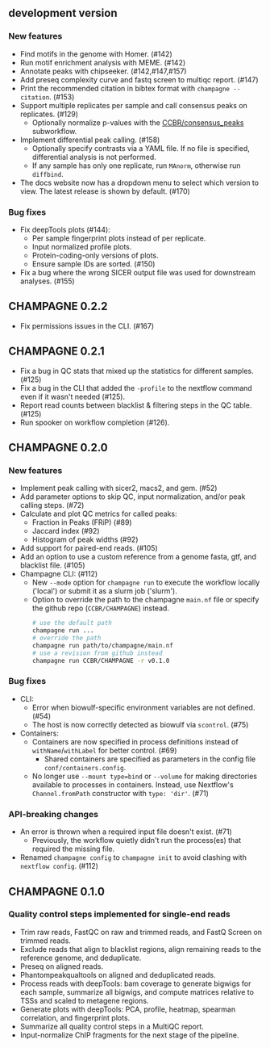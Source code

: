 ## development version

### New features

- Find motifs in the genome with Homer. (#142)
- Run motif enrichment analysis with MEME. (#142)
- Annotate peaks with chipseeker. (#142,#147,#157)
- Add preseq complexity curve and fastq screen to multiqc report. (#147)
- Print the recommended citation in bibtex format with `champagne --citation`. (#153)
- Support multiple replicates per sample and call consensus peaks on replicates. (#129)
  - Optionally normalize p-values with the [CCBR/consensus_peaks](https://github.com/CCBR/nf-modules/tree/60d50f4c45a50378cad70b49013f51750617caaa/subworkflows/CCBR/consensus_peaks) subworkflow.
- Implement differential peak calling. (#158)
  - Optionally specify contrasts via a YAML file. If no file is specified, differential analysis is not performed.
  - If any sample has only one replicate, run `MAnorm`, otherwise run `diffbind`.
- The docs website now has a dropdown menu to select which version to view. The latest release is shown by default. (#170)

### Bug fixes

- Fix deepTools plots (#144):
  - Per sample fingerprint plots instead of per replicate.
  - Input normalized profile plots.
  - Protein-coding-only versions of plots.
  - Ensure sample IDs are sorted. (#150)
- Fix a bug where the wrong SICER output file was used for downstream analyses. (#155)

## CHAMPAGNE 0.2.2

- Fix permissions issues in the CLI. (#167)

## CHAMPAGNE 0.2.1

- Fix a bug in QC stats that mixed up the statistics for different samples. (#125)
- Fix a bug in the CLI that added the `-profile` to the nextflow command even if it wasn't needed (#125).
- Report read counts between blacklist & filtering steps in the QC table. (#125)
- Run spooker on workflow completion (#126).

## CHAMPAGNE 0.2.0

### New features

- Implement peak calling with sicer2, macs2, and gem. (#52)
- Add parameter options to skip QC, input normalization, and/or peak calling steps. (#72)
- Calculate and plot QC metrics for called peaks:
  - Fraction in Peaks (FRiP) (#89)
  - Jaccard index (#92)
  - Histogram of peak widths (#92)
- Add support for paired-end reads. (#105)
- Add an option to use a custom reference from a genome fasta, gtf, and blacklist file. (#105)
- Champagne CLI: (#112)
  - New `--mode` option for `champagne run` to execute the workflow locally ('local') or submit it as a slurm job ('slurm').
  - Option to override the path to the champagne `main.nf` file or specify the github repo (`CCBR/CHAMPAGNE`) instead.
    ```sh
    # use the default path
    champagne run ...
    # override the path
    champagne run path/to/champagne/main.nf
    # use a revision from github instead
    champagne run CCBR/CHAMPAGNE -r v0.1.0
    ```

### Bug fixes

- CLI:
  - Error when biowulf-specific environment variables are not defined. (#54)
  - The host is now correctly detected as biowulf via `scontrol`. (#75)
- Containers:
  - Containers are now specified in process definitions instead of `withName`/`withLabel` for better control. (#69)
    - Shared containers are specified as parameters in the config file `conf/containers.config`.
  - No longer use `--mount type=bind` or `--volume` for making directories available to processes in containers. Instead, use Nextflow's `Channel.fromPath` constructor with `type: 'dir'`. (#71)

### API-breaking changes

- An error is thrown when a required input file doesn't exist. (#71)
  - Previously, the workflow quietly didn't run the process(es) that required the missing file.
- Renamed `champagne config` to `champagne init` to avoid clashing with `nextflow config`. (#112)

## CHAMPAGNE 0.1.0

### Quality control steps implemented for single-end reads

- Trim raw reads, FastQC on raw and trimmed reads, and FastQ Screen on trimmed reads.
- Exclude reads that align to blacklist regions, align remaining reads to the reference genome, and deduplicate.
- Preseq on aligned reads.
- Phantompeakqualtools on aligned and deduplicated reads.
- Process reads with deepTools: bam coverage to generate bigwigs for each sample, summarize all bigwigs, and compute matrices relative to TSSs and scaled to metagene regions.
- Generate plots with deepTools: PCA, profile, heatmap, spearman correlation, and fingerprint plots.
- Summarize all quality control steps in a MultiQC report.
- Input-normalize ChIP fragments for the next stage of the pipeline.
